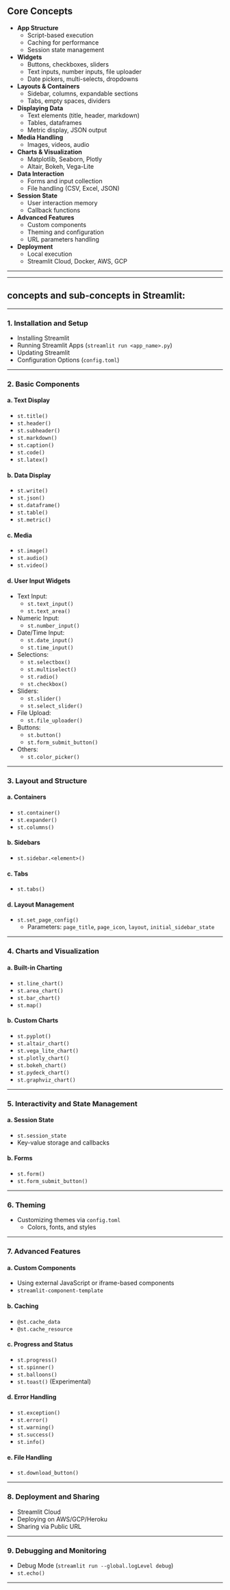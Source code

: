 ## Core Concepts
- **App Structure**
  - Script-based execution
  - Caching for performance
  - Session state management
- **Widgets**
  - Buttons, checkboxes, sliders
  - Text inputs, number inputs, file uploader
  - Date pickers, multi-selects, dropdowns
- **Layouts & Containers**
  - Sidebar, columns, expandable sections
  - Tabs, empty spaces, dividers
- **Displaying Data**
  - Text elements (title, header, markdown)
  - Tables, dataframes
  - Metric display, JSON output
- **Media Handling**
  - Images, videos, audio
- **Charts & Visualization**
  - Matplotlib, Seaborn, Plotly
  - Altair, Bokeh, Vega-Lite
- **Data Interaction**
  - Forms and input collection
  - File handling (CSV, Excel, JSON)
- **Session State**
  - User interaction memory
  - Callback functions
- **Advanced Features**
  - Custom components
  - Theming and configuration
  - URL parameters handling
- **Deployment**
  - Local execution
  - Streamlit Cloud, Docker, AWS, GCP


---
---


## **concepts and sub-concepts** in Streamlit:

---

### **1. Installation and Setup**
- Installing Streamlit
- Running Streamlit Apps (`streamlit run <app_name>.py`)
- Updating Streamlit
- Configuration Options (`config.toml`)

---

### **2. Basic Components**
#### **a. Text Display**
- `st.title()`
- `st.header()`
- `st.subheader()`
- `st.markdown()`
- `st.caption()`
- `st.code()`
- `st.latex()`

#### **b. Data Display**
- `st.write()`
- `st.json()`
- `st.dataframe()`
- `st.table()`
- `st.metric()`

#### **c. Media**
- `st.image()`
- `st.audio()`
- `st.video()`

#### **d. User Input Widgets**
- Text Input:
  - `st.text_input()`
  - `st.text_area()`
- Numeric Input:
  - `st.number_input()`
- Date/Time Input:
  - `st.date_input()`
  - `st.time_input()`
- Selections:
  - `st.selectbox()`
  - `st.multiselect()`
  - `st.radio()`
  - `st.checkbox()`
- Sliders:
  - `st.slider()`
  - `st.select_slider()`
- File Upload:
  - `st.file_uploader()`
- Buttons:
  - `st.button()`
  - `st.form_submit_button()`
- Others:
  - `st.color_picker()`

---

### **3. Layout and Structure**
#### **a. Containers**
- `st.container()`
- `st.expander()`
- `st.columns()`

#### **b. Sidebars**
- `st.sidebar.<element>()`

#### **c. Tabs**
- `st.tabs()`

#### **d. Layout Management**
- `st.set_page_config()`
  - Parameters: `page_title`, `page_icon`, `layout`, `initial_sidebar_state`

---

### **4. Charts and Visualization**
#### **a. Built-in Charting**
- `st.line_chart()`
- `st.area_chart()`
- `st.bar_chart()`
- `st.map()`

#### **b. Custom Charts**
- `st.pyplot()`
- `st.altair_chart()`
- `st.vega_lite_chart()`
- `st.plotly_chart()`
- `st.bokeh_chart()`
- `st.pydeck_chart()`
- `st.graphviz_chart()`

---

### **5. Interactivity and State Management**
#### **a. Session State**
- `st.session_state`
- Key-value storage and callbacks

#### **b. Forms**
- `st.form()`
- `st.form_submit_button()`

---

### **6. Theming**
- Customizing themes via `config.toml`
  - Colors, fonts, and styles

---

### **7. Advanced Features**
#### **a. Custom Components**
- Using external JavaScript or iframe-based components
- `streamlit-component-template`

#### **b. Caching**
- `@st.cache_data`
- `@st.cache_resource`

#### **c. Progress and Status**
- `st.progress()`
- `st.spinner()`
- `st.balloons()`
- `st.toast()` (Experimental)

#### **d. Error Handling**
- `st.exception()`
- `st.error()`
- `st.warning()`
- `st.success()`
- `st.info()`

#### **e. File Handling**
- `st.download_button()`

---

### **8. Deployment and Sharing**
- Streamlit Cloud
- Deploying on AWS/GCP/Heroku
- Sharing via Public URL

---

### **9. Debugging and Monitoring**
- Debug Mode (`streamlit run --global.logLevel debug`)
- `st.echo()`

---
